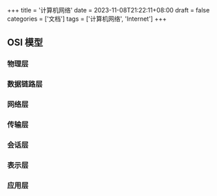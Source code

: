 +++
title = '计算机网络'
date = 2023-11-08T21:22:11+08:00
draft = false
categories = ['文档']
tags = ['计算机网络', 'Internet']
+++

## OSI 模型

### 物理层

### 数据链路层

### 网络层

### 传输层

### 会话层

### 表示层

### 应用层
